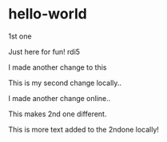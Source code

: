 # hello-world
1st one

Just here for fun!
rdi5

I made another change to this


This is my second change locally..

I made another change online..

This makes 2nd one different.

This is more text added to the 2ndone locally!
